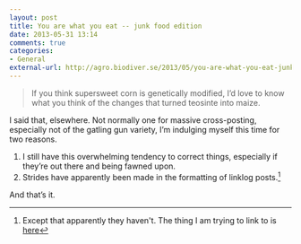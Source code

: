 ```yaml
---
layout: post
title: You are what you eat -- junk food edition
date: 2013-05-31 13:14
comments: true
categories: 
- General
external-url: http://agro.biodiver.se/2013/05/you-are-what-you-eat-junk-food-edition/
---
```


> If you think supersweet corn is genetically modified, I’d love to know what you think of the changes that turned teosinte into maize.

I said that, elsewhere. Not normally one for massive cross-posting, especially not of the gatling gun variety, I’m indulging myself this time for two reasons.

1. I still have this overwhelming tendency to correct things, especially if they’re out there and being fawned upon.
2. Strides have apparently been made in the formatting of linklog posts.[^1]

And that’s it.

[^1]: Except that apparently they haven't. The thing I am trying to link to is [here](http://agro.biodiver.se/2013/05/you-are-what-you-eat-junk-food-edition/)